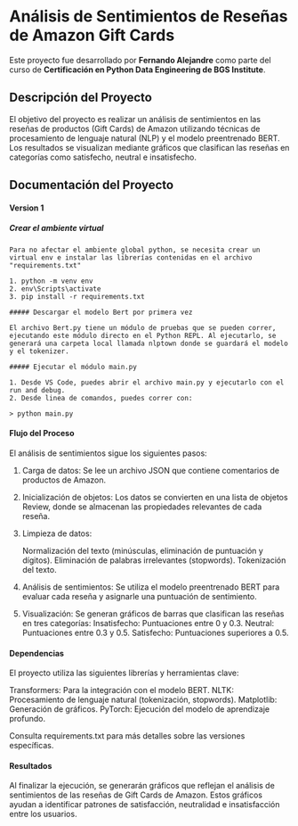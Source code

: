 # Análisis de Sentimientos de Reseñas de Amazon Gift Cards

Este proyecto fue desarrollado por **Fernando Alejandre** como parte del curso de **Certificación en Python Data Engineering de BGS Institute**.

## Descripción del Proyecto

El objetivo del proyecto es realizar un análisis de sentimientos en las reseñas de productos (Gift Cards) de Amazon utilizando técnicas de procesamiento de lenguaje natural (NLP) y el modelo preentrenado BERT. Los resultados se visualizan mediante gráficos que clasifican las reseñas en categorías como satisfecho, neutral e insatisfecho.

## Documentación del Proyecto

#### Version 1
   ##### Crear el ambiente virtual 
    Para no afectar el ambiente global python, se necesita crear un virtual env e instalar las librerías contenidas en el archivo "requirements.txt"

    1. python -m venv env
    2. env\Scripts\activate
    3. pip install -r requirements.txt

    ##### Descargar el modelo Bert por primera vez

    El archivo Bert.py tiene un módulo de pruebas que se pueden correr, ejecutando este módulo directo en el Python REPL. Al ejecutarlo, se generará una carpeta local llamada nlptown donde se guardará el modelo y el tokenizer.

    ##### Ejecutar el módulo main.py

    1. Desde VS Code, puedes abrir el archivo main.py y ejecutarlo con el run and debug.
    2. Desde linea de comandos, puedes correr con:
    
    > python main.py

#### Flujo del Proceso

El análisis de sentimientos sigue los siguientes pasos:

   1. Carga de datos:
   Se lee un archivo JSON que contiene comentarios de productos de Amazon.

   2. Inicialización de objetos:
   Los datos se convierten en una lista de objetos Review, donde se almacenan las propiedades relevantes de cada reseña.

   3. Limpieza de datos:

      Normalización del texto (minúsculas, eliminación de puntuación y dígitos).
      Eliminación de palabras irrelevantes (stopwords).
      Tokenización del texto.

   4. Análisis de sentimientos:
   Se utiliza el modelo preentrenado BERT para evaluar cada reseña y asignarle una puntuación de sentimiento.

   5. Visualización:
   Se generan gráficos de barras que clasifican las reseñas en tres categorías:
      Insatisfecho: Puntuaciones entre 0 y 0.3.
      Neutral: Puntuaciones entre 0.3 y 0.5.
      Satisfecho: Puntuaciones superiores a 0.5.

#### Dependencias

El proyecto utiliza las siguientes librerías y herramientas clave:

   Transformers: Para la integración con el modelo BERT.
   NLTK: Procesamiento de lenguaje natural (tokenización, stopwords).
   Matplotlib: Generación de gráficos.
   PyTorch: Ejecución del modelo de aprendizaje profundo.
   
   Consulta requirements.txt para más detalles sobre las versiones específicas.

#### Resultados

Al finalizar la ejecución, se generarán gráficos que reflejan el análisis de sentimientos de las reseñas de Gift Cards de Amazon. 
Estos gráficos ayudan a identificar patrones de satisfacción, neutralidad e insatisfacción entre los usuarios.
